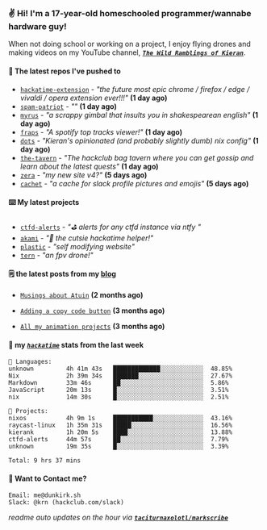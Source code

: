 ### ✌️ Hi! I'm a 17-year-old homeschooled programmer/wannabe hardware guy!

When not doing school or working on a project, I enjoy flying drones and making videos on my YouTube channel, [**_`The Wild Ramblings of Kieran`_**](https://youtube.com/@kieran.rambles).

#### 👷 The latest repos I've pushed to

- [`hackatime-extension`](https://github.com/taciturnaxolotl/hackatime-extension) - _"the future most epic chrome / firefox / edge / vivaldi / opera extension ever!!!"_ **(1 day ago)**
- [`spam-patriot`](https://github.com/taciturnaxolotl/spam-patriot) - _""_ **(1 day ago)**
- [`myrus`](https://github.com/taciturnaxolotl/myrus) - _"a scrappy gimbal that insults you in shakespearean english"_ **(1 day ago)**
- [`fraps`](https://github.com/taciturnaxolotl/fraps) - _"A spotify top tracks viewer!"_ **(1 day ago)**
- [`dots`](https://github.com/taciturnaxolotl/dots) - _"Kieran's opinionated (and probably slightly dumb) nix config"_ **(1 day ago)**
- [`the-tavern`](https://github.com/taciturnaxolotl/the-tavern) - _"The hackclub bag tavern where you can get gossip and learn about the latest quests"_ **(1 day ago)**
- [`zera`](https://github.com/taciturnaxolotl/zera) - _"my new site v4?"_ **(5 days ago)**
- [`cachet`](https://github.com/taciturnaxolotl/cachet) - _"a cache for slack profile pictures and emojis"_ **(5 days ago)**

#### ⌨️ My latest projects

- [`ctfd-alerts`](https://github.com/taciturnaxolotl/ctfd-alerts) - _"⛳ alerts for any ctfd instance via ntfy "_
- [`akami`](https://github.com/taciturnaxolotl/akami) - _"🌷 the cutsie hackatime helper!"_
- [`plastic`](https://github.com/taciturnaxolotl/plastic) - _"self modifying website"_
- [`tern`](https://github.com/taciturnaxolotl/tern) - _"an fpv drone!"_

#### 🗒️ the latest posts from my [blog](https://dunkirk.sh)

- [`Musings about Atuin`](https://dunkirk.sh/blog/atuin/) **(2 months ago)**

- [`Adding a copy code button`](https://dunkirk.sh/blog/adding-a-copy-button/) **(3 months ago)**

- [`All my animation projects`](https://dunkirk.sh/blog/my-animations/) **(3 months ago)**



#### 📡 my [_`hackatime`_](https://waka.hackclub.com) stats from the last week

```text
💾 Languages:
unknown         4h 41m 43s   █████████████░░░░░░░░░░░░  48.85%
Nix             2h 39m 34s   ███████░░░░░░░░░░░░░░░░░░  27.67%
Markdown        33m 46s      ██░░░░░░░░░░░░░░░░░░░░░░░  5.86%
JavaScript      20m 13s      █░░░░░░░░░░░░░░░░░░░░░░░░  3.51%
nix             14m 30s      █░░░░░░░░░░░░░░░░░░░░░░░░  2.51%

💼 Projects:
nixos           4h 9m 1s     ███████████░░░░░░░░░░░░░░  43.16%
raycast-linux   1h 35m 31s   █████░░░░░░░░░░░░░░░░░░░░  16.56%
kierank         1h 20m 5s    ████░░░░░░░░░░░░░░░░░░░░░  13.88%
ctfd-alerts     44m 57s      ██░░░░░░░░░░░░░░░░░░░░░░░  7.79%
unknown         19m 35s      █░░░░░░░░░░░░░░░░░░░░░░░░  3.39%

Total: 9 hrs 37 mins
```

#### 📮 Want to Contact me?

```text
Email: me@dunkirk.sh
Slack: @krn (hackclub.com/slack)
```

_readme auto updates on the hour via [**`taciturnaxolotl/markscribe`**](https://github.com/taciturnaxolotl/markscribe)_
